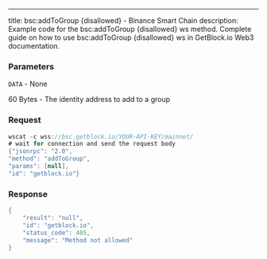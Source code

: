 ---
title: bsc:addToGroup  {disallowed} - Binance Smart Chain
description: Example code for the bsc:addToGroup  {disallowed} ws method. Сomplete guide on how to use bsc:addToGroup  {disallowed} ws in GetBlock.io Web3 documentation.

### Parameters


`DATA` - None

60 Bytes - The identity address to add to a group

### Request

``` java
wscat -c wss://bsc.getblock.io/YOUR-API-KEY/mainnet/ 
# wait for connection and send the request body 
{"jsonrpc": "2.0",
"method": "addToGroup",
"params": [null],
"id": "getblock.io"}
```

###  Response

``` java
{
    "result": "null",
    "id": "getblock.io",
    "status_code": 405,
    "message": "Method not allowed"
}
```

